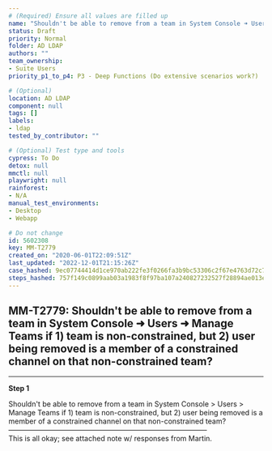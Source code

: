 ```yaml
---
# (Required) Ensure all values are filled up
name: "Shouldn't be able to remove from a team in System Console ➜ Users ➜ Manage Teams if 1) team is non-constrained, but 2) user being removed is a member of a constrained channel on that non-constrained team?"
status: Draft
priority: Normal
folder: AD LDAP
authors: ""
team_ownership: 
- Suite Users
priority_p1_to_p4: P3 - Deep Functions (Do extensive scenarios work?)

# (Optional)
location: AD LDAP
component: null
tags: []
labels: 
- ldap
tested_by_contributor: ""

# (Optional) Test type and tools
cypress: To Do
detox: null
mmctl: null
playwright: null
rainforest: 
- N/A
manual_test_environments:
- Desktop
- Webapp

# Do not change
id: 5602308
key: MM-T2779
created_on: "2020-06-01T22:09:51Z"
last_updated: "2022-12-01T21:15:26Z"
case_hashed: 9ec07744414d1ce970ab222fe3f0266fa3b9bc53306c2f67e4763d72c748c5db225ea02b12837615e5e17ab95e0899c0
steps_hashed: 757f149c0899aab03a1983f8f97ba107a240827232527f28894ae013e694b50ab3923237c5b4abf2db153e03ff10c876
---
```


<!-- (Auto-generated) Based on frontmatter's "key" and "name" -->

## MM-T2779: Shouldn't be able to remove from a team in System Console ➜ Users ➜ Manage Teams if 1) team is non-constrained, but 2) user being removed is a member of a constrained channel on that non-constrained team?

---

**Step 1**

Shouldn't be able to remove from a team in System Console > Users > Manage Teams if 1) team is non-constrained, but 2) user being removed is a member of a constrained channel on that non-constrained team?\
————————————————————————————\
This is all okay; see attached note w/ responses from Martin.
